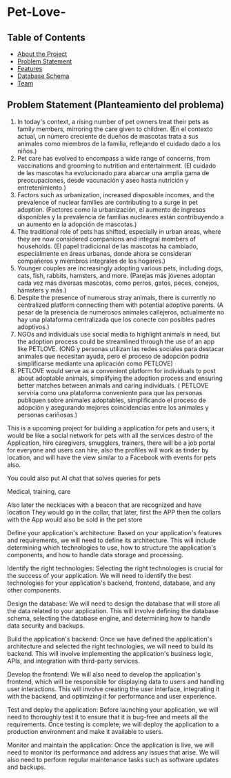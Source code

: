 # Pet-Love-

## Table of Contents

- [About the Project](#about-the-project)
- [Problem Statement](#Problem-Statement)
- [Features](#features)
- [Database Schema](#Database-Schema)
- [Team](#team)

<!-- ABOUT THE PROJECT -->

## Problem Statement (Planteamiento del problema)

1. In today's context, a rising number of pet owners treat their pets as family members, mirroring the care given to children.
(En el contexto actual, un número creciente de dueños de mascotas trata a sus animales como miembros de la familia, reflejando el cuidado dado a los niños.)
2. Pet care has evolved to encompass a wide range of concerns, from vaccinations and grooming to nutrition and entertainment.
(El cuidado de las mascotas ha evolucionado para abarcar una amplia gama de preocupaciones, desde vacunación y aseo hasta nutrición y entretenimiento.)
3. Factors such as urbanization, increased disposable incomes, and the prevalence of nuclear families are contributing to a surge in pet adoption.
(Factores como la urbanización, el aumento de ingresos disponibles y la prevalencia de familias nucleares están contribuyendo a un aumento en la adopción de mascotas.)
4. The traditional role of pets has shifted, especially in urban areas, where they are now considered companions and integral members of households.
(El papel tradicional de las mascotas ha cambiado, especialmente en áreas urbanas, donde ahora se consideran compañeros y miembros integrales de los hogares.)
5. Younger couples are increasingly adopting various pets, including dogs, cats, fish, rabbits, hamsters, and more.
(Parejas más jóvenes adoptan cada vez más diversas mascotas, como perros, gatos, peces, conejos, hámsters y más.)
6. Despite the presence of numerous stray animals, there is currently no centralized platform connecting them with potential adoptive parents.
(A pesar de la presencia de numerosos animales callejeros, actualmente no hay una plataforma centralizada que los conecte con posibles padres adoptivos.)
7. NGOs and individuals use social media to highlight animals in need, but the adoption process could be streamlined through the use of an app like PETLOVE.
(ONG y personas utilizan las redes sociales para destacar animales que necesitan ayuda, pero el proceso de adopción podría simplificarse mediante una aplicación como PETLOVE)
8. PETLOVE would serve as a convenient platform for individuals to post about adoptable animals, simplifying the adoption process and ensuring better matches between animals and caring individuals.
( PETLOVE serviría como una plataforma conveniente para que las personas publiquen sobre animales adoptables, simplificando el proceso de adopción y asegurando mejores coincidencias entre los animales y personas cariñosas.)



This is a upcoming project for building a application for pets and users, it would be like a social network for pets with all the services destro of the Application, hire caregivers, smugglers, trainers, there will be a job portal for everyone and users can hire, also the profiles will work as tinder by location, and will have the view similar to a Facebook with events for pets also‌‌.

You could also put AI chat that solves queries for pets

Medical, training, care

Also later the necklaces with a beacon that are recognized and have location
They would go in the collar, that later, first the APP then the collars with the App would also be sold in the pet store

Define your application's architecture: Based on your application's features and requirements, we will need to define its architecture. This will include determining which technologies to use, how to structure the application's components, and how to handle data storage and processing.

Identify the right technologies: Selecting the right technologies is crucial for the success of your application. We will need to identify the best technologies for your application's backend, frontend, database, and any other components.

Design the database: We will need to design the database that will store all the data related to your application. This will involve defining the database schema, selecting the database engine, and determining how to handle data security and backups.

Build the application's backend: Once we have defined the application's architecture and selected the right technologies, we will need to build its backend. This will involve implementing the application's business logic, APIs, and integration with third-party services.

Develop the frontend: We will also need to develop the application's frontend, which will be responsible for displaying data to users and handling user interactions. This will involve creating the user interface, integrating it with the backend, and optimizing it for performance and user experience.

Test and deploy the application: Before launching your application, we will need to thoroughly test it to ensure that it is bug-free and meets all the requirements. Once testing is complete, we will deploy the application to a production environment and make it available to users.

Monitor and maintain the application: Once the application is live, we will need to monitor its performance and address any issues that arise. We will also need to perform regular maintenance tasks such as software updates and backups.
